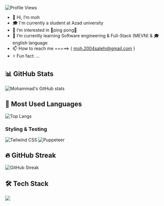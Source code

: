 ![Profile Views](https://komarev.com/ghpvc/?username=moh004&color=green)
- 👋 Hi, I’m moh
- 🎓 I'm currently a student at Azad university
- 👀 I’m interested in 🏓ping pong🏓
- 🌱 I’m currently learning Software engineering & Full-Stack (MEVN) & 🎓english language
- 📫 How to reach me =====> { moh.2004salehi@gmail.com }
- ⚡ Fun fact: ...

 
## 📊 GitHub Stats
![Mohammad's GitHub stats](https://github-readme-stats.vercel.app/api?username=moh004&show_icons=true&theme=radical)

## 🚀 Most Used Languages
![Top Langs](https://github-readme-stats.vercel.app/api/top-langs/?username=moh004&layout=compact&theme=radical)

### Styling & Testing
![Tailwind CSS](https://img.shields.io/badge/Tailwind_CSS-06B6D4?logo=tailwind-css&logoColor=white)
![Puppeteer](https://img.shields.io/badge/Puppeteer-40B5A4?logo=puppeteer&logoColor=white)

## 🔥 GitHub Streak
![GitHub Streak](https://github-readme-streak-stats.herokuapp.com/?user=moh004&theme=radical)


## 🛠️ Tech Stack  
<p align="left">  
  <img src="https://skillicons.dev/icons?i=vue,express,nodejs,mongodb,tailwind,puppeteer,git,vscode" />  
</p>


